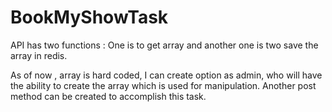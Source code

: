 # BookMyShowTask

API has two functions : One is to get array and another one is two save the array in  redis.

As of now ,  array is hard coded, I can create option as admin, who will have the ability to create the array which is used for manipulation.
Another post method can be created to accomplish this task.
